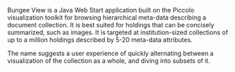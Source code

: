 Bungee View is a Java Web Start application built on the Piccolo visualization toolkit for browsing hierarchical meta-data describing a document collection. It is best suited for holdings that can be concisely summarized, such as images.  It is targeted at institution-sized collections of up to a million holdings described by 5-20 meta-data attributes.

The name suggests a user experience of quickly alternating between a visualization of the collection as a whole, and diving into subsets of it.
